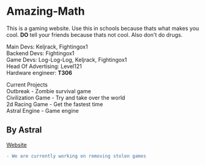 # Amazing-Math
This is a gaming website. Use this in schools because thats what makes you cool. **DO** tell your friends because thats not cool. Also don't do drugs.

Main Devs: Keljrack, Fightingox1<br />
Backend Devs: Fightingox1 <br />
Game Devs: Log-Log-Log, Keljrack, Fightingox1<br />
Head Of Advertising: Level121 <br />
Hardware engineer: **T306**

Current Projects <br />
Outbreak - Zombie survival game <br />
Civilization Game - Try and take over the world <br />
2d Racing Game - Get the fastest time <br />
Astral Engine - Game engine

## By Astral

[Website](https://astraltech.github.io/AmazingMath/)

```diff
- We are currently working on removing stolen games
```
